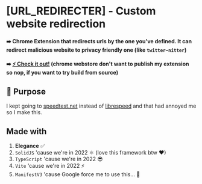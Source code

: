 # [URL_REDIRECTER] - Custom website redirection

#### ➡️ Chrome Extension that redirects urls by the one you've defined. It can redirect malicious website to privacy friendly one (like `twitter➡️nitter`)

#### ➡️ [⚡ Check it out!]() (chrome webstore don't want to publish my extension so nop, if you want to try build from source)

## 📕 Purpose

I kept going to [speedtest.net]() instead of [librespeed](https://librespeed.org/) and that had annoyed me so I make this.

## Made with

1. **Elegance** ✅
2. `SolidJS` 'cause we're in 2022 ⚛ (love this framework btw ♥)
3. `TypeScript` 'cause we're in 2022 😎
4. `Vite` 'cause we're in 2022 ⚡
5. `ManifestV3` 'cause Google force me to use this... 🚮
